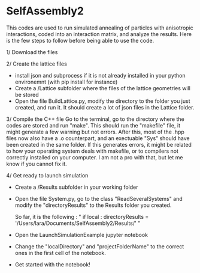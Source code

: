 # SelfAssembly2


This codes are used to run simulated annealing of particles with anisotropic interactions, coded into an interaction matrix, and analyze the results. Here is the few steps to follow before being able to use the code. 


1/ Download the files

2/ Create the lattice files
- install json and subprocess if it is not already installed in your python environemnt (with pip install for instance)
- Create a /Lattice subfolder where the files of the lattice geometries will be stored
- Open the file BuildLattice.py, modify the directory to the folder you just created, and run it. It should create a lot of  json files in the Lattice folder.

3/ Compile the C++ file 
Go to the terminal, go to the directory where the codes are stored and run "make". This should run the "makefile" file, it might generate a few warning but not errors. After this, most of the .hpp files now also have a .o counterpart, and an exectuable "Sys" should have been created in the same folder.
If this generates errors, it might be related to how your operating system deals with makefile, or to compilers not correctly installed on your computer. I am not a pro with that, but let me know if you cannot fix it. 

4/ Get ready to launch simulation
- Create a /Results subfolder in your working folder
- Open the file System.py, go to the class "ReadSeveralSystems" and modify the "directoryResults" to the Results folder you created.

  So far, it is the following :
  " if local :
    directoryResults = '/Users/lara/Documents/SelfAssembly2/Results/' "
  
- Open the LaunchSimulationExample jupyter notebook
- Change the "localDirectory" and "projectFolderName" to the correct ones in the first cell of the notebook. 
- Get started with the notebook!
